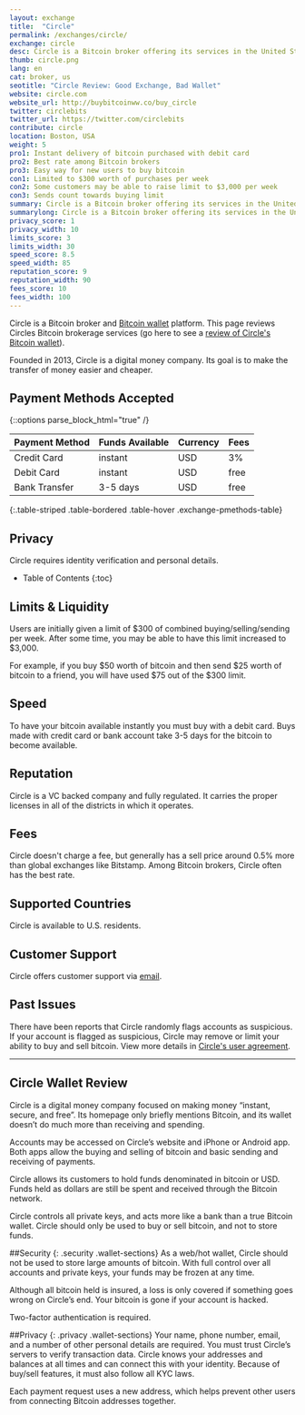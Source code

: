 ```yaml
---
layout: exchange
title:  "Circle"
permalink: /exchanges/circle/
exchange: circle
desc: Circle is a Bitcoin broker offering its services in the United States. Customers can buy bitcoin with a bank account, credit card, or debit card.
thumb: circle.png
lang: en
cat: broker, us
seotitle: "Circle Review: Good Exchange, Bad Wallet"
website: circle.com
website_url: http://buybitcoinww.co/buy_circle
twitter: circlebits
twitter_url: https://twitter.com/circlebits
contribute: circle
location: Boston, USA
weight: 5
pro1: Instant delivery of bitcoin purchased with debit card
pro2: Best rate among Bitcoin brokers
pro3: Easy way for new users to buy bitcoin
con1: Limited to $300 worth of purchases per week
con2: Some customers may be able to raise limit to $3,000 per week
con3: Sends count towards buying limit
summary: Circle is a Bitcoin broker offering its services in the United States. Customers can buy bitcoin with a bank account, credit card, or debit card.
summarylong: Circle is a Bitcoin broker offering its services in the United States. Customers can buy bitcoin with a bank account, credit card, or debit card. Circle has plants to expand its services to other countries. 
privacy_score: 1
privacy_width: 10
limits_score: 3
limits_width: 30
speed_score: 8.5
speed_width: 85
reputation_score: 9
reputation_width: 90
fees_score: 10
fees_width: 100
---
```

Circle is a Bitcoin broker and [Bitcoin wallet](/wallets/) platform. This page reviews Circles Bitcoin brokerage services (go here to see a [review of Circle's Bitcoin wallet](/wallets/circle/)).

Founded in 2013, Circle is a digital money company. Its goal is to make the transfer of money easier and cheaper.  

## Payment Methods Accepted

{::options parse_block_html="true" /}
<div class="table-responsive">

| Payment Method | Funds Available | Currency | Fees |
|----------------|-----------------|----------|------|
| Credit Card    | instant         | USD      | 3%   |
| Debit Card     | instant         | USD      | free |
| Bank Transfer  | 3-5 days        | USD      | free |
{:.table-striped .table-bordered .table-hover .exchange-pmethods-table}

</div>

## Privacy
Circle requires identity verification and personal details. 

* Table of Contents
{:toc}

## Limits & Liquidity
Users are initially given a limit of $300 of combined buying/selling/sending per week. After some time, you may be able to have this limit increased to $3,000. 

For example, if you buy $50 worth of bitcoin and then send $25 worth of bitcoin to a friend, you will have used $75 out of the $300 limit. 

## Speed
To have your bitcoin available instantly you must buy with a debit card. Buys made with credit card or bank account take 3-5 days for the bitcoin to become available.  

## Reputation
Circle is a VC backed company and fully regulated. It carries the proper licenses in all of the districts in which it operates.   

## Fees
Circle doesn't charge a fee, but generally has a sell price around 0.5% more than global exchanges like Bitstamp. Among Bitcoin brokers, Circle often has the best rate. 

## Supported Countries
Circle is available to U.S. residents. 

## Customer Support
Circle offers customer support via [email](https://support.circle.com/hc/en-us/requests/new). 

## Past Issues
There have been reports that Circle randomly flags accounts as suspicious. If your account is flagged as suspicious, Circle may remove or limit your ability to buy and sell bitcoin. View more details in [Circle's user agreement](https://support.circle.com/hc/en-us/articles/204691914-It-s-not-you-it-s-me-User-Agreement-Violations-). 

<hr>

## Circle Wallet Review

Circle is a digital money company focused on making money “instant, secure, and free”. Its homepage only briefly mentions Bitcoin, and its wallet doesn’t do much more than receiving and spending.

Accounts may be accessed on Circle’s website and iPhone or Android app. Both apps allow the buying and selling of bitcoin and basic sending and receiving of payments. 

Circle allows its customers to hold funds denominated in bitcoin or USD. Funds held as dollars are still be spent and received through the Bitcoin network.

Circle controls all private keys, and acts more like a bank than a true Bitcoin wallet. Circle should only be used to buy or sell bitcoin, and not to store funds.

##Security
{: .security .wallet-sections}
As a web/hot wallet, Circle should not be used to store large amounts of bitcoin. With full control over all accounts and private keys, your funds may be frozen at any time.

Although all bitcoin held is insured, a loss is only covered if something goes wrong on Circle’s end. Your bitcoin is gone if your account is hacked.

Two-factor authentication is required.

##Privacy
{: .privacy .wallet-sections}
Your name, phone number, email, and a number of other personal details are required. You must trust Circle’s servers to verify transaction data. Circle knows your addresses and balances at all times and can connect this with your identity. Because of buy/sell features, it must also follow all KYC laws.

Each payment request uses a new address, which helps prevent other users from connecting Bitcoin addresses together.